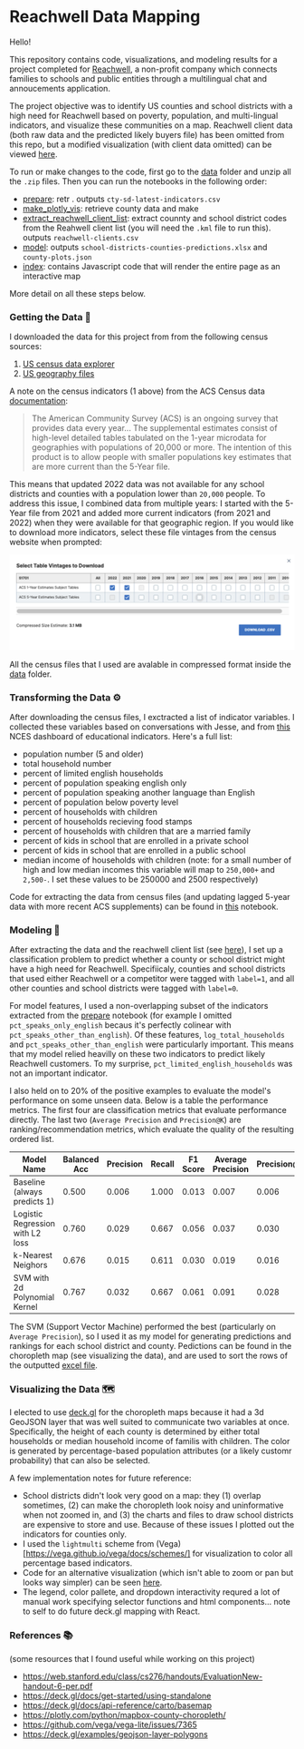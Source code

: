 # Reachwell Data Mapping
Hello!

This repository contains code, visualizations, and modeling results for a project completed for [Reachwell](https://www.reachwellapp.com/), a non-profit company which connects families to schools and public entities through a multilingual chat and annoucements application.

The project objective was to identify US counties and school districts with a high need for Reachwell based on poverty, population, and multi-lingual indicators, and visualize these communities on a map. Reachwell client data (both raw data and the predicted likely buyers file) has been omitted from this repo, but a modified visualization (with client data omitted) can be viewed [here](https://cultonkoster.com/reachwell-vis).

To run or make changes to the code, first go to the [data](./data) folder and unzip all the `.zip` files. Then you can run the notebooks in the following order:

- [prepare](notebooks/prepare.ipynb): retr . outputs `cty-sd-latest-indicators.csv`
- [make_plotly_vis](notebooks/make_plotly_vis.ipynb): retrieve county data and make 
- [extract_reachwell_client_list](notebooks/make_plotly_vis.ipynb): extract counnty and school district codes from the Reahwell client list (you will need the `.kml` file to run this). outputs `reachwell-clients.csv` 
- [model](notebooks/model.ipynb): outputs `school-districts-counties-predictions.xlsx` and `county-plots.json`
- [index](outputs/index.html): contains Javascript code that will render the entire page as an interactive map

More detail on all these steps below.

### Getting the Data 💾 

I downloaded the data for this project from from the following census sources:
1. [US census data explorer](https://data.census.gov/)
2. [US geography files](https://www.census.gov/geographies/mapping-files/time-series/geo/tiger-geodatabase-file.2022.html#list-tab-1258746043)

A note on the census indicators (1 above) from the ACS Census data [documentation](https://www.census.gov/data/developers/data-sets/ACS-supplemental-data.html):

>The American Community Survey (ACS) is an ongoing survey that provides data every year... The supplemental estimates consist of high-level detailed tables tabulated on the 1-year microdata for geographies with populations of 20,000 or more. The intention of this product is to allow people with smaller populations key estimates that are more current than the 5-Year file.

This means that updated 2022 data was not available for any school districts and counties with a population lower than `20,000` people. To address this issue, I combined data from multiple years: I started with the 5-Year file from 2021 and added more current indicators (from 2021 and 2022) when they were available for that geographic region. If you would like to download more indicators, select these file vintages from the census website when prompted:

![census-download-img](images/download-selection.png)

All the census files that I used are avalable in compressed format inside the [data](./data) folder.

### Transforming the Data ⚙️

After downloading the census files, I exctracted a list of indicator variables. I collected these variables based on conversations with Jesse, and from [this](https://nces.ed.gov/Programs/Edge/ACSDashboard/0600014) NCES dashboard of educational indicators.  Here's a full list:

- population number (5 and older)
- total household number
- percent of limited english households
- percent of population speaking english only 
- percent of population speaking another language than English
- percent of population below poverty level
- percent of households with children
- percent of households recieving food stamps 
- percent of households with children that are a married family
- percent of kids in school that are enrolled in a private school 
- percent of kids in school that are enrolled in a public school
- median income of households with children (note: for a small number of high and low median incomes this variable will map to `250,000+` and `2,500-`. I set these values to be 250000 and 2500 respectively)

Code for extracting the data from census files (and updating lagged 5-year data with more recent ACS supplements) can be found in [this](notebooks/prepare.ipynb) notebook.

### Modeling 🎰

After extracting the data and the reachwell client list (see [here](notebooks/extract_client_list.ipynb)), I set up a classification problem to 
predict whether a county or school district might have a high need for Reachwell. Specifiicaly, counties and school districts that used either Reachwell
or a competitor were tagged with `label=1`, and all other counties and school districts were tagged with `label=0`.

For model features, I used a non-overlapping subset of the indicators extracted from the [prepare](notebooks/prepare.ipynb) notebook (for example I omitted `pct_speaks_only_english` becaus it's perfectly colinear with `pct_speaks_other_than_english`). Of these features, `log_total_households`  and `pct_speaks_other_than_english` were particularly important. This means that my model relied heavilly on these two indicators to predict likely Reachwell customers. To my surprise, `pct_limited_english_households` was not an important indicator.

I also held on to 20% of the positive examples to evaluate the model's performance on some unseen data. Below is a table the performance metrics. The first four are classification 
metrics that evaluate performance directly. The last two (`Average Precision` and `Precision@K`) are ranking/recommendation metrics, which evaluate the quality of the resulting ordered list.


| Model Name                       | Balanced Acc | Precision | Recall | F1 Score | Average Precision | Precision@500 |
|----------------------------------|--------------|-----------|--------|----------|-------------------|---------------|
| Baseline (always predicts 1)     | 0.500        | 0.006     | 1.000  | 0.013    | 0.007             | 0.006         |
| Logistic Regression with L2 loss | 0.760        | 0.029     | 0.667  | 0.056    | 0.037             | 0.030         |
| k-Nearest Neighors               | 0.676        | 0.015     | 0.611  | 0.030    | 0.019             | 0.016         |
| SVM with 2d Polynomial Kernel    | 0.767        | 0.032     | 0.667  | 0.061    | 0.091             | 0.028         |

The SVM (Support Vector Machine) performed the best (particularly on `Average Precision`), so I used it as my model for generating predictions and rankings for each 
school district and county. Pedictions can be found in the choropleth map (see visualizing the data), and are used to sort the rows of the outputted [excel file](outputs/indicators_predictions.xlsx).

### Visualizing the Data 🗺

I elected to use [deck.gl](https://deck.gl) for the choropleth maps because it had a 3d GeoJSON layer that was well suited to communicate two variables at once. Specifically, the height of each county is determined by either total households or median household income of familis with children. The color is generated by percentage-based population attributes (or a likely customr probability) that can also be selected.  

A few implementation notes for future reference:
- School districts didn't look very good on a map: they (1) overlap sometimes, (2) can make the choropleth look noisy and uninformative when not zoomed in, and (3) the charts and files to draw school districts are expensive to store and use. Because of these issues I plotted out the indicators for counties only.
- I used the `lightmulti` scheme from (Vega)[https://vega.github.io/vega/docs/schemes/] for visualization to color all percentage based indicators. 
- Code for an alternative visualization (which isn't able to zoom or pan but looks way simpler) can be seen [here](notebooks/make_altair_vis.ipynb).
- The legend, color pallete, and dropdown interactivity requred a lot of manual work specifying selector functions and html components... note to self to do future deck.gl mapping with React.

### References 📚

(some resources that I found useful while working on this project)
- https://web.stanford.edu/class/cs276/handouts/EvaluationNew-handout-6-per.pdf
- https://deck.gl/docs/get-started/using-standalone
- https://deck.gl/docs/api-reference/carto/basemap
- https://plotly.com/python/mapbox-county-choropleth/
- https://github.com/vega/vega-lite/issues/7365 
- https://deck.gl/examples/geojson-layer-polygons
